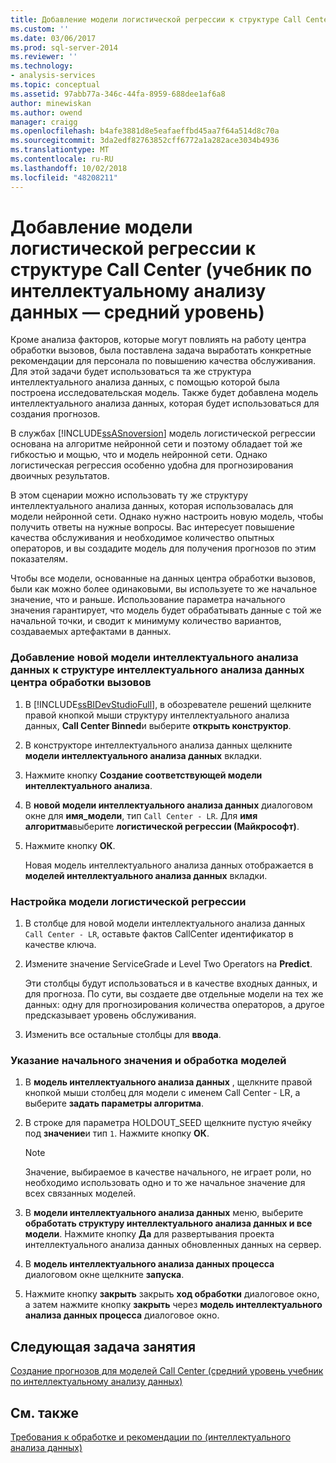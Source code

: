 ```yaml
---
title: Добавление модели логистической регрессии к структуре Call Center (учебник по интеллектуальному анализу интеллектуальному анализу данных) | Документация Майкрософт
ms.custom: ''
ms.date: 03/06/2017
ms.prod: sql-server-2014
ms.reviewer: ''
ms.technology:
- analysis-services
ms.topic: conceptual
ms.assetid: 97abb77a-346c-44fa-8959-688dee1af6a8
author: minewiskan
ms.author: owend
manager: craigg
ms.openlocfilehash: b4afe3881d8e5eafaeffbd45aa7f64a514d8c70a
ms.sourcegitcommit: 3da2edf82763852cff6772a1a282ace3034b4936
ms.translationtype: MT
ms.contentlocale: ru-RU
ms.lasthandoff: 10/02/2018
ms.locfileid: "48208211"
---
```

# <a name="adding-a-logistic-regression-model-to-the-call-center-structure-intermediate-data-mining-tutorial"></a>Добавление модели логистической регрессии к структуре Call Center (учебник по интеллектуальному анализу данных — средний уровень)
  Кроме анализа факторов, которые могут повлиять на работу центра обработки вызовов, была поставлена задача выработать конкретные рекомендации для персонала по повышению качества обслуживания. Для этой задачи будет использоваться та же структура интеллектуального анализа данных, с помощью которой была построена исследовательская модель. Также будет добавлена модель интеллектуального анализа данных, которая будет использоваться для создания прогнозов.  
  
 В службах [!INCLUDE[ssASnoversion](../includes/ssasnoversion-md.md)] модель логистической регрессии основана на алгоритме нейронной сети и поэтому обладает той же гибкостью и мощью, что и модель нейронной сети. Однако логистическая регрессия особенно удобна для прогнозирования двоичных результатов.  
  
 В этом сценарии можно использовать ту же структуру интеллектуального анализа данных, которая использовалась для модели нейронной сети. Однако нужно настроить новую модель, чтобы получить ответы на нужные вопросы. Вас интересует повышение качества обслуживания и необходимое количество опытных операторов, и вы создадите модель для получения прогнозов по этим показателям.  
  
 Чтобы все модели, основанные на данных центра обработки вызовов, были как можно более одинаковыми, вы используете то же начальное значение, что и раньше. Использование параметра начального значения гарантирует, что модель будет обрабатывать данные с той же начальной точки, и сводит к минимуму количество вариантов, создаваемых артефактами в данных.  
  
### <a name="to-add-a-new-mining-model-to-the-call-center-mining-structure"></a>Добавление новой модели интеллектуального анализа данных к структуре интеллектуального анализа данных центра обработки вызовов  
  
1.  В [!INCLUDE[ssBIDevStudioFull](../includes/ssbidevstudiofull-md.md)], в обозревателе решений щелкните правой кнопкой мыши структуру интеллектуального анализа данных, **Call Center Binned**и выберите **открыть конструктор**.  
  
2.  В конструкторе интеллектуального анализа данных щелкните **модели интеллектуального анализа данных** вкладки.  
  
3.  Нажмите кнопку **Создание соответствующей модели интеллектуального анализа**.  
  
4.  В **новой модели интеллектуального анализа данных** диалоговом окне для **имя_модели**, тип `Call Center - LR`.  Для **имя алгоритма**выберите **логистической регрессии (Майкрософт)**.  
  
5.  Нажмите кнопку **ОК**.  
  
     Новая модель интеллектуального анализа данных отображается в **моделей интеллектуального анализа данных** вкладки.  
  
### <a name="to-customize-the-logistic-regression-model"></a>Настройка модели логистической регрессии  
  
1.  В столбце для новой модели интеллектуального анализа данных `Call Center - LR`, оставьте фактов CallCenter идентификатор в качестве ключа.  
  
2.  Измените значение ServiceGrade и Level Two Operators на **Predict**.  
  
     Эти столбцы будут использоваться и в качестве входных данных, и для прогноза. По сути, вы создаете две отдельные модели на тех же данных: одну для прогнозирования количества операторов, а другое предсказывает уровень обслуживания.  
  
3.  Изменить все остальные столбцы для **ввода**.  
  
### <a name="to-specify-the-seed-and-process-the-models"></a>Указание начального значения и обработка моделей  
  
1.  В **модель интеллектуального анализа данных** , щелкните правой кнопкой мыши столбец для модели с именем Call Center - LR, а выберите **задать параметры алгоритма**.  
  
2.  В строке для параметра HOLDOUT_SEED щелкните пустую ячейку под **значение**и тип `1`. Нажмите кнопку **ОК**.  
  
    > [!NOTE]  
    >  Значение, выбираемое в качестве начального, не играет роли, но необходимо использовать одно и то же начальное значение для всех связанных моделей.  
  
3.  В **модели интеллектуального анализа данных** меню, выберите **обработать структуру интеллектуального анализа данных и все модели**. Нажмите кнопку **Да** для развертывания проекта интеллектуального анализа данных обновленных данных на сервер.  
  
4.  В **модель интеллектуального анализа данных процесса** диалоговом окне щелкните **запуска**.  
  
5.  Нажмите кнопку **закрыть** закрыть **ход обработки** диалоговое окно, а затем нажмите кнопку **закрыть** через **модель интеллектуального анализа данных процесса** диалоговое окно.  
  
## <a name="next-task-in-lesson"></a>Следующая задача занятия  
 [Создание прогнозов для моделей Call Center &#40;средний уровень учебник по интеллектуальному анализу данных&#41;](../../2014/tutorials/create-predictions-call-center-models-intermediate-data-mining-tutorial.md)  
  
## <a name="see-also"></a>См. также  
 [Требования к обработке и рекомендации по &#40;интеллектуального анализа данных&#41;](../../2014/analysis-services/data-mining/processing-requirements-and-considerations-data-mining.md)  
  
  
